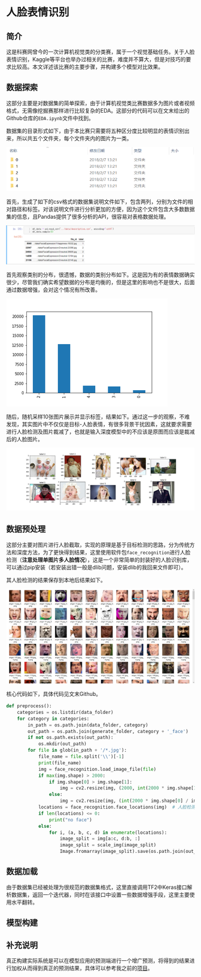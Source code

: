 # 人脸表情识别


## 简介
这是科赛网曾今的一次计算机视觉类的分类赛，属于一个视觉基础任务。关于人脸表情识别，Kaggle等平台也举办过相关的比赛，难度并不算大，但是对技巧的要求比较高。本文详述该比赛的主要步骤，并构建多个模型对比效果。


## 数据探索
这部分主要是对数据集的简单探索，由于计算机视觉类比赛数据多为图片或者视频格式，无需像挖掘赛那样进行比较复杂的EDA。这部分的代码可以在文末给出的Github仓库的`EDA.ipynb`文件中找到。

数据集的目录形式如下，由于本比赛只需要将五种区分度比较明显的表情识别出来，所以共五个文件夹，每个文件夹内的图片为一类。

![](./assets/dataset.png)

首先，生成了如下的csv格式的数据集说明文件如下，包含两列，分别为文件的相对路径和标签。对该说明文件进行分析更加的方便，因为这个文件包含大多数数据集的信息，且Pandas提供了很多分析的API，很容易对表格数据处理。

![](./assets/data_desc.png)

首先观察类别的分布，很遗憾，数据的类别分布如下。这是因为有的表情数据确实很少，尽管我们确实希望数据的分布是均衡的，但是这里的影响也不是很大，后面通过数据增强，会对这个情况有所改善。

![](./assets/distribution.png)

随后，随机采样10张图片展示并显示标签，结果如下。通过这一步的观察，不难发现，其实图片中不仅仅是目标-人脸表情，有很多背景干扰因素，这就要求需要进行人脸检测及图片裁减了，也就是输入深度模型中的不应该是原图而应该是裁减后的人脸图片。

![](./assets/data_sample.png)


## 数据预处理
这部分主要对图片进行人脸截取，实现的原理是基于目标检测的思路，分为传统方法和深度方法，为了更快得到结果，这里使用软件包`face_recognition`进行人脸检测（**注意处理单图片多人脸情况**），这是一个非常简单的封装好的人脸识别库，可以通过pip安装（若安装出错一般是dlib问题，安装dlib的我回来文件即可）。

其人脸检测的结果保存到本地后结果如下。

![](./assets/data_generated.png)

核心代码如下，具体代码见文末Github。
```python
def preprocess():
    categories = os.listdir(data_folder)
    for category in categories:
        in_path = os.path.join(data_folder, category)
        out_path = os.path.join(generate_folder, category + '_face')
        if not os.path.exists(out_path):
            os.mkdir(out_path)
        for file in glob(in_path + '/*.jpg'):
            file_name = file.split('\\')[-1]
            print(file_name)
            img = face_recognition.load_image_file(file)
            if max(img.shape) > 2000:
                if img.shape[0] > img.shape[1]:
                    img = cv2.resize(img, (2000, int(2000 * img.shape[1] / img.shape[0])))
                else:
                    img = cv2.resize(img, (int(2000 * img.shape[0] / img.shape[1]), 2000))
            locations = face_recognition.face_locations(img)  # 人脸检测，大部分为单个，但也有多个检测结果
            if len(locations) <= 0:
                print("no face")
            else:
                for i, (a, b, c, d) in enumerate(locations):
                    image_split = img[a:c, d:b, :]
                    image_split = scale_img(image_split)
                    Image.fromarray(image_split).save(os.path.join(out_path, file_name + '_{}.png'.format(i)))
```


## 数据加载
由于数据集已经被处理为很规范的数据集格式，这里直接调用TF2中Keras接口解析数据集，返回一个迭代器，同时在该接口中设置一些数据增强手段，这里主要使用水平翻转。


## 模型构建


## 补充说明
真正构建实际系统是可以在模型应用的预测端进行一个增广预测，将得到的结果进行加权从而得到真正的预测结果，具体可以参考我之前的[项目](https://github.com/luanshiyinyang/ExpressionRecognition)。

